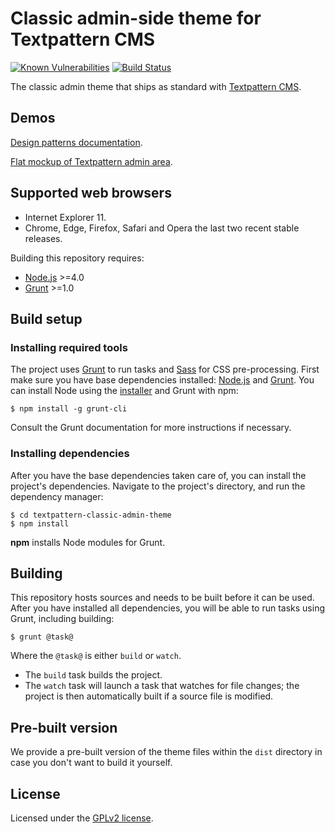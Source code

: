 # Classic admin-side theme for Textpattern CMS

[![Known Vulnerabilities](https://snyk.io/test/github/philwareham/textpattern-classic-admin-theme/badge.svg?targetFile=package.json)](https://snyk.io/test/github/philwareham/textpattern-classic-admin-theme?targetFile=package.json)
[![Build Status](https://travis-ci.org/philwareham/textpattern-classic-admin-theme.svg?branch=master)](https://travis-ci.org/philwareham/textpattern-classic-admin-theme)

The classic admin theme that ships as standard with [Textpattern CMS](https://textpattern.com/).

## Demos

[Design patterns documentation](http://design-patterns-classic.textpattern.com/docs/).

[Flat mockup of Textpattern admin area](http://design-patterns-classic.textpattern.com/mockups/).

## Supported web browsers

* Internet Explorer 11.
* Chrome, Edge, Firefox, Safari and Opera the last two recent stable releases.

Building this repository requires:

* [Node.js](https://nodejs.org/) >=4.0
* [Grunt](https://gruntjs.com/) >=1.0

## Build setup

### Installing required tools

The project uses [Grunt](https://gruntjs.com/) to run tasks and [Sass](http://sass-lang.com/) for CSS pre-processing. First make sure you have base dependencies installed: [Node.js](https://nodejs.org/) and [Grunt](https://gruntjs.com/). You can install Node using the [installer](https://nodejs.org/) and Grunt with npm:

```ShellSession
$ npm install -g grunt-cli
```

Consult the Grunt documentation for more instructions if necessary.

### Installing dependencies

After you have the base dependencies taken care of, you can install the project's dependencies. Navigate to the project's directory, and run the dependency manager:

```ShellSession
$ cd textpattern-classic-admin-theme
$ npm install
```

**npm** installs Node modules for Grunt.

## Building

This repository hosts sources and needs to be built before it can be used. After you have installed all dependencies, you will be able to run tasks using Grunt, including building:

```ShellSession
$ grunt @task@
```

Where the `@task@` is either `build` or `watch`.

* The `build` task builds the project.
* The `watch` task will launch a task that watches for file changes; the project is then automatically built if a source file is modified.

## Pre-built version

We provide a pre-built version of the theme files within the `dist` directory in case you don't want to build it yourself.

## License

Licensed under the [GPLv2 license](https://github.com/philwareham/textpattern-classic-admin-theme/blob/master/LICENSE).
